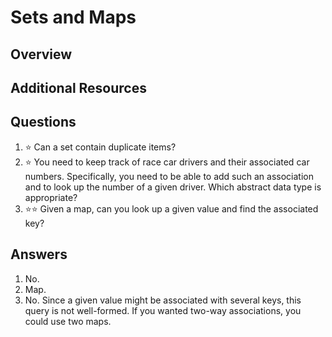 # Sets and Maps
## Overview
## Additional Resources
## Questions
1. :star: Can a set contain duplicate items?
1. :star: You need to keep track of race car drivers and their associated car numbers. Specifically, you need to be able to add such an association and to look up the number of a given driver. Which abstract data type is appropriate?
1. :star::star: Given a map, can you look up a given value and find the associated key?
## Answers
1. No.
1. Map.
1. No. Since a given value might be associated with several keys, this query is not well-formed. If you wanted two-way associations, you could use two maps.
